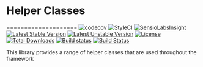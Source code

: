 # Helper Classes
====================
[![codecov](https://codecov.io/gh/speedwork/helpers/branch/master/graph/badge.svg)](https://codecov.io/gh/speedwork/view)
[![StyleCI](https://styleci.io/repos/42868045/shield)](https://styleci.io/repos/42868045)
[![SensioLabsInsight](https://insight.sensiolabs.com/projects/eb387965-9827-4f33-8458-0a2d0d30c3e6/mini.png)](https://insight.sensiolabs.com/projects/eb387965-9827-4f33-8458-0a2d0d30c3e6)
[![Latest Stable Version](https://poser.pugx.org/speedwork/helpers/v/stable)](https://packagist.org/packages/speedwork/helpers)
[![Latest Unstable Version](https://poser.pugx.org/speedwork/helpers/v/unstable)](https://packagist.org/packages/speedwork/helpers)
[![License](https://poser.pugx.org/speedwork/helpers/license)](https://packagist.org/packages/speedwork/helpers)
[![Total Downloads](https://poser.pugx.org/speedwork/helpers/downloads)](https://packagist.org/packages/speedwork/helpers)
[![Build status](https://ci.appveyor.com/api/projects/status/10aw52t4ga4kek27?svg=true)](https://ci.appveyor.com/project/2stech/helpers)
[![Build Status](https://travis-ci.org/speedwork/helpers.svg?branch=master)](https://travis-ci.org/speedwork/helpers)

This library provides a range of helper classes that are used throughout the framework
